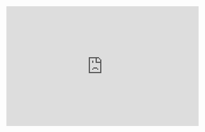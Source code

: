 <iframe width="100%" height="315" src="https://www.youtube.com/embed/G8WvUjVirdo" title="YouTube video player" frameborder="0" allow="accelerometer; autoplay; clipboard-write; encrypted-media; gyroscope; picture-in-picture" allowfullscreen></iframe>